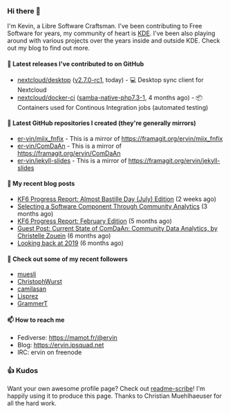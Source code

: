 ### Hi there 👋

I'm Kevin, a Libre Software Craftsman. I've been contributing to Free Software for years,
my community of heart is [KDE](https://kde.org). I've been also playing around with various
projects over the years inside and outside KDE. Check out my blog to find out more.

#### 🔭 Latest releases I've contributed to on GitHub

- [nextcloud/desktop](https://github.com/nextcloud/desktop) ([v2.7.0-rc1](https://github.com/nextcloud/desktop/releases/tag/v2.7.0-rc1), today) - 💻 Desktop sync client for Nextcloud
- [nextcloud/docker-ci](https://github.com/nextcloud/docker-ci) ([samba-native-php7.3-1](https://github.com/nextcloud/docker-ci/releases/tag/samba-native-php7.3-1), 4 months ago) - :package: Containers used for Continous Integration jobs (automated testing)

#### 🌱 Latest GitHub repositories I created (they're generally mirrors)

- [er-vin/miix_fnfix](https://github.com/er-vin/miix_fnfix) - This is a mirror of https://framagit.org/ervin/miix_fnfix
- [er-vin/ComDaAn](https://github.com/er-vin/ComDaAn) - This is a mirror of https://framagit.org/ervin/ComDaAn
- [er-vin/jekyll-slides](https://github.com/er-vin/jekyll-slides) - This is a mirror of https://framagit.org/ervin/jekyll-slides

#### 📜 My recent blog posts

- [KF6 Progress Report: Almost Bastille Day (July) Edition](https://ervin.ipsquad.net/blog/2020/07/12/kf6-progress-report-almost-bastille-day-edition/) (2 weeks ago)
- [Selecting a Software Component Through Community Analytics](https://ervin.ipsquad.net/blog/2020/04/20/selecting-software-component-through-community-analytics/) (3 months ago)
- [KF6 Progress Report: February Edition](https://ervin.ipsquad.net/blog/2020/02/29/kf6-progress-report-february-edition/) (5 months ago)
- [Guest Post: Current State of ComDaAn: Community Data Analytics, by Christelle Zouein](https://ervin.ipsquad.net/blog/2020/01/28/christelle-zouein-current-state-of-comdaan/) (6 months ago)
- [Looking back at 2019](https://ervin.ipsquad.net/blog/2020/01/07/looking-back-at-2019/) (6 months ago)

#### 👯 Check out some of my recent followers

- [muesli](https://github.com/muesli)
- [ChristophWurst](https://github.com/ChristophWurst)
- [camilasan](https://github.com/camilasan)
- [Lisprez](https://github.com/Lisprez)
- [GrammerT](https://github.com/GrammerT)

#### 📫 How to reach me

- Fediverse: https://mamot.fr/@ervin
- Blog: https://ervin.ipsquad.net
- IRC: ervin on freenode

### 👍 Kudos

Want your own awesome profile page? Check out [readme-scribe](https://github.com/muesli/readme-scribe)!
I'm happily using it to produce this page. Thanks to Christian Muehlhaeuser for all the hard work.

